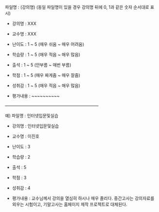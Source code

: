 파일명 : (강의명)
(동일 파일명이 있을 경우 강의명 뒤에 0, 1과 같은 숫자 순서대로 표시)

- 강의명 : XXX
- 교수명 : XXX

- 난이도 : 1 ~ 5 (매우 쉬움 ~ 매우 어려움)
- 학습량 : 1 ~ 5 (매우 적음 ~ 매우 많음)
- 출석 : 1 ~ 5 (안부름 ~ 매번 부름)
- 학점 : 1 ~ 5 (매우 짜게줌 ~ 매우 잘줌)
- 성취감 : 1 ~ 5 (매우 적음 ~ 매우 많음)

- 평가내용 : ~~~~~~~~~~


——————————————————————

예)
파일명 : 인터넷입문및실습

- 강의명 : 인터넷입문및실습
- 교수명 : 이진호

- 난이도 : 3
- 학습량 : 2
- 출석 : 5
- 학점 : 3
- 성취감 : 4

- 평가내용 : 교수님께서 강의을 열심히 하시나 매우 졸리다. 중간고사는 강의자료를 외우는 시험이고, 기말고사는 홈페이지 제작 프로젝트로 대체된다.